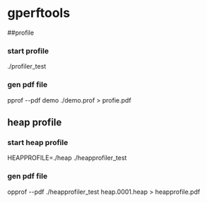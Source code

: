 # gperftools

##profile

### start profile 
./profiler_test

### gen pdf file
pprof --pdf demo ./demo.prof > profie.pdf


## heap profile

### start heap profile
HEAPPROFILE=./heap ./heapprofiler_test

### gen pdf file
opprof --pdf ./heapprofiler_test heap.0001.heap > heapprofile.pdf

